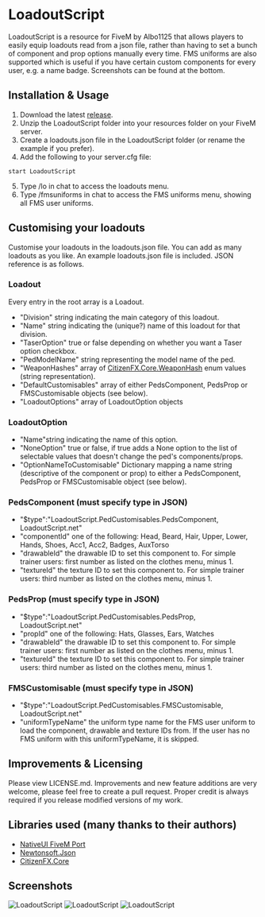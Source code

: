# LoadoutScript
LoadoutScript is a resource for FiveM by Albo1125 that allows players to easily equip loadouts read from a json file, rather than having to set a bunch of component and prop options manually every time. FMS uniforms are also supported which is useful if you have certain custom components for every user, e.g. a name badge. Screenshots can be found at the bottom.

## Installation & Usage
1. Download the latest [release](https://github.com/Albo1125/LoadoutScript/releases).
2. Unzip the LoadoutScript folder into your resources folder on your FiveM server.
3. Create a loadouts.json file in the LoadoutScript folder (or rename the example if you prefer).
4. Add the following to your server.cfg file:
```text
start LoadoutScript
```
5. Type /lo in chat to access the loadouts menu.
6. Type /fmsuniforms in chat to access the FMS uniforms menu, showing all FMS user uniforms.

## Customising your loadouts
Customise your loadouts in the loadouts.json file. You can add as many loadouts as you like. An example loadouts.json file is included.
JSON reference is as follows.

### Loadout
Every entry in the root array is a Loadout.
* "Division" string indicating the main category of this loadout.
* "Name" string indicating the (unique?) name of this loadout for that division.
* "TaserOption" true or false depending on whether you want a Taser option checkbox.
* "PedModelName" string representing the model name of the ped.
* "WeaponHashes" array of [CitizenFX.Core.WeaponHash](https://github.com/citizenfx/fivem/blob/c00ddbfa320b4909e4caf9363c963948864aaa83/code/client/clrcore/External/WeaponHash.cs) enum values (string representation).
* "DefaultCustomisables" array of either PedsComponent, PedsProp or FMSCustomisable objects (see below).
* "LoadoutOptions" array of LoadoutOption objects

### LoadoutOption
* "Name"string indicating the name of this option.
* "NoneOption" true or false, if true adds a None option to the list of selectable values that doesn't change the ped's components/props.
* "OptionNameToCustomisable" Dictionary mapping a name string (descriptive of the component or prop) to either a PedsComponent, PedsProp or FMSCustomisable object (see below).

### PedsComponent (must specify type in JSON)
* "$type":"LoadoutScript.PedCustomisables.PedsComponent, LoadoutScript.net"
* "componentId" one of the following: Head, Beard, Hair, Upper, Lower, Hands, Shoes, Acc1, Acc2, Badges, AuxTorso
* "drawableId" the drawable ID to set this component to. For simple trainer users: first number as listed on the clothes menu, minus 1.
* "textureId" the texture ID to set this component to. For simple trainer users: third number as listed on the clothes menu, minus 1.

### PedsProp (must specify type in JSON)
* "$type":"LoadoutScript.PedCustomisables.PedsProp, LoadoutScript.net"
* "propId" one of the following: Hats, Glasses, Ears, Watches
* "drawableId" the drawable ID to set this component to. For simple trainer users: first number as listed on the clothes menu, minus 1.
* "textureId" the texture ID to set this component to. For simple trainer users: third number as listed on the clothes menu, minus 1.

### FMSCustomisable (must specify type in JSON)
* "$type":"LoadoutScript.PedCustomisables.FMSCustomisable, LoadoutScript.net"
* "uniformTypeName" the uniform type name for the FMS user uniform to load the component, drawable and texture IDs from. If the user has no FMS uniform with this uniformTypeName, it is skipped.

## Improvements & Licensing
Please view LICENSE.md. Improvements and new feature additions are very welcome, please feel free to create a pull request. Proper credit is always required if you release modified versions of my work.

## Libraries used (many thanks to their authors)
* [NativeUI FiveM Port](https://github.com/citizenfx/NativeUI)
* [Newtonsoft.Json](https://github.com/JamesNK/Newtonsoft.Json)
* [CitizenFX.Core](https://github.com/citizenfx/fivem)

## Screenshots
![LoadoutScript](https://image.prntscr.com/image/E-Mgy1z8RK6HFO1_Io-KLA.png)
![LoadoutScript](https://image.prntscr.com/image/NFHdFqkuQEOUjCoilb0Hdg.png)
![LoadoutScript](https://image.prntscr.com/image/OzshB0r3TZ_HHntxfHpAbg.png)
